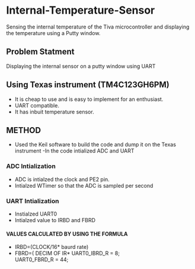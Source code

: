 # Internal-Temperature-Sensor
Sensing the internal temperature of the Tiva microcontroller and displaying the temperature using a Putty window.
## Problem Statment
Displaying the internal sensor on a putty window using UART
## Using Texas instrument (TM4C123GH6PM)
- It is cheap to use and is easy to implement for an enthusiast. 
- UART compatible.
- It has inbuit temperature sensor.
## METHOD
- Used the Keil software to build the code and dump it on the Texas instrument
-In the code intialized ADC and UART 

### ADC Intialization
- ADC is intialzed the clock and PE2 pin.
- Intialzed WTimer so that the ADC is sampled per second

### UART Intialization 
- Instialzed UART0
- Intialzed value to IRBD and FBRD

#### VALUES CALCULATED BY USING THE FORMULA
- IRBD=(CLOCK/16* baurd rate)
- FBRD=( DECIM OF IR*
      UART0_IBRD_R = 8;        
      UART0_FBRD_R = 44;       
